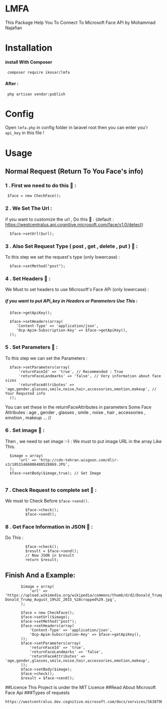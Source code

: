 # LMFA
This Package Help You To Connect To Microsoft Face APi 
by Mohammad Najafian
# Installation
#### install With Composer
```
 composer require ikosar/lmfa 
 ```
#### After : 

```
 php artisan vendor:publish 
 ```
 # Config
 Open ``` lmfa.php ``` in config folder in laravel root then you can enter you'r ``` api_key ``` in this file !
 # Usage 
 ## Normal Request  (Return To You Face's info)
 ### 1 .  First we need to do this  :100: :  
 ``` 
  $face = new CheckFace();
 ```
 ### 2 .  We Set The Url : 
  if you want to customize the url , Do this :100: : (default : https://westcentralus.api.cognitive.microsoft.com/face/v1.0/detect)
  ```
    $face->setUrl($url);
  ```
 ### 3 .  Also Set Request Type ( post , get , delete , put ) :100: : 
  To this step we set the request's type (only lowercase) : 
  ```
    $face->setMethod("post");
  ```
 ### 4 .  Set Headers :100: : 
  We Must to set headers to use Microsoft's Face APi (only lowercase) : 
  ##### if you want to put APi_key in Headers or Parameters Use This :
  ```
    $face->getApiKey();
  ```
  ```
    $face->setHeaders(array(
       'Content-Type' => 'application/json',
       'Ocp-Apim-Subscription-Key' => $face->getApiKey(),
    ));
  ```
   ### 5 .  Set Parameters :100: : 
To this step we can set the Parameters :
```
  $face->setParameters(array(
      'returnFaceId' => 'true', // Recommended : True 
      'returnFaceLandmarks' => 'false', // Very information about face sizes
      'returnFaceAttributes' => 'age,gender,glasses,smile,noise,hair,accessories,emotion,makeup', // Your Requsted info
  ));
```
You can set these in the returnFaceAttributes in  parameters
Some Face Attributes : age , gender , glasses , smile , noise , hair , accessories , emotion , makeup ... 
//
### 6 .  Set image :100: : 
Then , we need to set image :-) : 
We must to put image URL in the array Like This.
```
  $image = array(
      'url' => 'http://cdn-tehran.wisgoon.com/dlir-s3/10531466806488528869.JPG',
  );
  $face->setBody($image,true); // Set Image
        
```
### 7 .  Check Request to complete set :100: : 
We must to Check Before ```$face->send()```.
```
         $face->check();
         $face->send();        
```
### 8 .  Get Face Information in JSON :100: : 
Do This :
```
         $face->check();
         $result = $face->send();
         // Now JSON in $result  
         return $result;      
```
##  Finish And a Example: 


 ```
        $image = array(
            'url' => 'https://upload.wikimedia.org/wikipedia/commons/thumb/d/d2/Donald_Trump_August_19%2C_2015_%28cropped%29.jpg/245px-Donald_Trump_August_19%2C_2015_%28cropped%29.jpg',
        );

        $face = new CheckFace();
        $face->setUrl($image);
        $face->setMethod("post");
        $face->setHeaders(array(
            'Content-Type' => 'application/json',
            'Ocp-Apim-Subscription-Key' => $face->getApiKey(),
        ));
        $face->setParameters(array(
            'returnFaceId' => 'true',
            'returnFaceLandmarks' => 'false',
            'returnFaceAttributes' => 'age,gender,glasses,smile,noise,hair,accessories,emotion,makeup',
        ));
        $face->setBody($image);
        $face->check();
        $result = $face->send();
 ```
 
##Licence
    This Project is under the MIT Licence
##Read About Microsoft Face Api
###Types of requests
```
https://westcentralus.dev.cognitive.microsoft.com/docs/services/563879b61984550e40cbbe8d/operations/563879b61984550f30395236
```